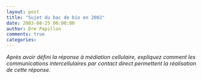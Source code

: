 ```yaml
---
layout: post
title: "Sujet du bac de bio en 2002"
date: 2003-08-25 00:00:00
author: Dre Papillon
comments: true
categories: 
---
```



*Après avoir défini la réponse à médiation cellulaire, expliquez comment les communications intercellulaires par contact direct permettent la réalisation de cette réponse.*
